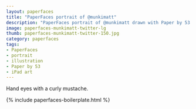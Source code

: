 ```yaml
---
layout: paperfaces
title: "PaperFaces portrait of @munkimatt"
description: "PaperFaces portrait of @munkimatt drawn with Paper by 53 on an iPad."
image: paperfaces-munkimatt-twitter-lg
thumb: paperfaces-munkimatt-twitter-150.jpg
category: paperfaces
tags: 
- PaperFaces
- portrait
- illustration
- Paper by 53
- iPad art
---
```


Hand eyes with a curly mustache.

{% include paperfaces-boilerplate.html %}